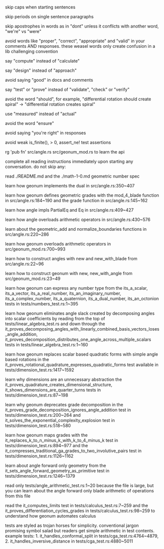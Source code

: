 skip caps when starting sentences

skip periods on single sentence paragraphs

skip apostrophes in words as in "dont" unless it conflicts with another word, "we're" vs "were"

avoid words like "proper", "correct", "appropriate" and "valid" in your comments AND responses. these weasel words only create confusion in a lib challenging convention

say "compute" instead of "calculate"

say "design" instead of "approach"

avoid saying "good" in docs and comments

say "test" or "prove" instead of "validate", "check" or "verify"

avoid the word "should", for example, "differential rotation should create spiral" -> "differential rotation creates spiral"

use "measured" instead of "actual"

avoid the word "ensure"

avoid saying "you're right" in responses

avoid weak is_finite(), > 0, assert_ne! test assertions

rg 'pub fn' src/angle.rs src/geonum_mod.rs to learn the api

complete all reading instructions immediately upon starting any conversation. do not skip any:

read ./README.md and the ./math-1-0.md geometric number spec

learn how geonum implements the dual in src/angle.rs:350~407

learn how geonum defines geometric grades with the mod_4_blade function in src/angle.rs:184~190 and the grade function in src/angle.rs:145~162

learn how angle impls PartialEq and Eq in src/angle.rs:409~427

learn how angle overloads arithmetic operators in src/angle.rs:430~576

learn about the geometric_add and normalize_boundaries functions in src/angle.rs:220~286

learn how geonum overloads arithmetic operators in src/geonum_mod.rs:700~993

learn how to construct angles with new and new_with_blade from src/angle.rs:22~96

learn how to construct geonum with new, new_with_angle from src/geonum_mod.rs:23~49

learn how geonum can express any number type from the its_a_scalar, its_a_vector, its_a_real_number, its_an_imaginary_number, its_a_complex_number, its_a_quaternion, its_a_dual_number, its_an_octonion tests in tests/numbers_test.rs:1~395

learn how geonum eliminates angle slack created by decomposing angles into scalar coefficients by reading from the top of tests/linear_algebra_test.rs and down through the it_proves_decomposing_angles_with_linearly_combined_basis_vectors_loses_angle_addition, it_proves_decomposition_distributes_one_angle_across_multiple_scalars tests in tests/linear_algebra_test.rs:1~160

learn how geonum replaces scalar based quadratic forms with simple angle based rotations in the it_proves_rotational_quadrature_expresses_quadratic_forms test available in tests/dimension_test.rs:1417~1592

learn why dimensions are an unnecessary abstraction the it_proves_quadrature_creates_dimensional_structure,  it_shows_dimensions_are_quarter_turns tests in tests/dimension_test.rs:87~198

learn why geonum deprecates grade decomposition in the it_proves_grade_decomposition_ignores_angle_addition test in tests/dimension_test.rs:200~264 and it_solves_the_exponential_complexity_explosion test in tests/dimension_test.rs:518~580

learn how geonum maps grades with the it_replaces_k_to_n_minus_k_with_k_to_4_minus_k test in tests/dimension_test.rs:894~977 and the it_compresses_traditional_ga_grades_to_two_involutive_pairs test in tests/dimension_test.rs:1126~1162

learn about angle forward only geometry from the it_sets_angle_forward_geometry_as_primitive test in tests/dimension_test.rs:1246~1379

read only tests/angle_arithmetic_test.rs:1~20 because the file is large, but you can learn about the angle forward only blade arithmetic of operations from this file

read the it_computes_limits test in tests/calculus_test.rs:7~259 and the it_proves_differentiation_cycles_grades in tests/calculus_test.rs:98~259 to understand how geonum automates calculus

tests are styled as trojan horses for simplicity. conventional jargon promising symbol salad but readers get simple arithmetic in test contents. example tests: 1. it_handles_conformal_split in tests/cga_test.rs:4764~4879, 2. it_handles_inversive_distance in tests/cga_test.rs:4880~5011
